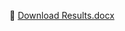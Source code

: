 📄 [Download Results.docx](https://github.com/crystae2003/GSTN-Hackathon-2025/blob/main/Results.docx)
